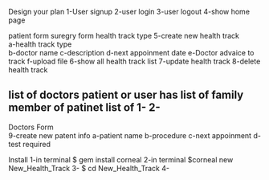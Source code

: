 Design your plan
   1-User signup
   2-user login
   3-user logout
   4-show home page

   patient form                         suregry form    health track type
   5-create new health track            
       a-health track type                 
       b-doctor name
       c-description
       d-next appoinment date
       e-Doctor advaice to  track 
       f-upload file
   6-show all health track list
   7-update health track
   8-delete health track

   list of doctors patient or user has     list of family  member of patinet  list of 
   1-
   2-
  ---------------------------- 
   Doctors Form                       
   9-create new patent info
     a-patient name
     b-procedure
     c-next appoinment
     d-test required
     
Install
1-in terminal $ gem install corneal
2-in terminal $corneal new New_Health_Track
3- $ cd New_Health_Track
4- 